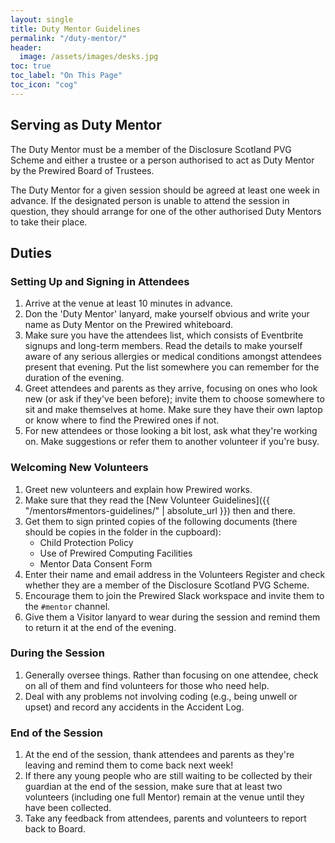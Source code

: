 ```yaml
---
layout: single
title: Duty Mentor Guidelines
permalink: "/duty-mentor/"
header:
  image: /assets/images/desks.jpg
toc: true
toc_label: "On This Page"
toc_icon: "cog"
---
```


## Serving as Duty Mentor

The Duty Mentor must be a member of the Disclosure Scotland PVG Scheme and either a trustee or a person authorised to act as Duty Mentor by the Prewired Board of Trustees.

The Duty Mentor for a given session should be agreed at least one week in advance. If the designated person is unable to attend the session in question, they should arrange for one of the other authorised Duty Mentors to take their place.

## Duties

### Setting Up and Signing in Attendees

1. Arrive at the venue at least 10 minutes in advance.
2. Don the 'Duty Mentor' lanyard, make yourself obvious and write your name as Duty Mentor on the Prewired whiteboard.
3. Make sure you have the attendees list, which consists of Eventbrite signups and long-term members. Read the details to make yourself aware of any serious allergies or medical conditions amongst attendees present that evening. Put the list somewhere you can remember for the duration of the evening.
4. Greet attendees and parents as they arrive, focusing on ones who look new (or ask if they've been before); invite them to choose somewhere to sit and make themselves at home. Make sure they have their own laptop or know where to find the Prewired ones if not.
5. For new attendees or those looking a bit lost, ask what they're working on. Make suggestions or refer them to another volunteer if you're busy.

### Welcoming New Volunteers

1. Greet new volunteers and explain how Prewired works. 
2. Make sure that they read the [New Volunteer Guidelines]({{ "/mentors#mentors-guidelines/" | absolute_url }}) then and there.
3. Get them to sign printed copies of the following documents (there should be copies in the folder in the cupboard):
	* Child Protection Policy
	* Use of Prewired Computing Facilities
	* Mentor Data Consent Form
4. Enter their name and email address in the Volunteers Register and check whether they are a member of the Disclosure Scotland PVG Scheme.
4. Encourage them to join the Prewired Slack workspace and invite them to the `#mentor` channel. 
5. Give them a Visitor lanyard to wear during the session and remind them to return it at the end of the evening.

### During the Session

1. Generally oversee things. Rather than focusing on one attendee, check on all of them and find volunteers for those who need help.
2. Deal with any problems not involving coding (e.g., being unwell or upset) and record any accidents in the Accident Log.

### End of the Session

1. At the end of the session, thank attendees and parents as they're leaving and remind them to come back next week!
2. If there any young people who are still waiting to be collected by their guardian at the end of the session, make sure that at least two volunteers (including one full Mentor) remain at the venue until they have been collected.
3. Take any feedback from attendees, parents and volunteers to report back to Board.
